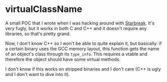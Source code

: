 # virtualClassName

A small POC that I wrote when I was hacking around with
[Starbreak](https://www.starbreak.com/). It's very fugly, but it works in both C
and C++ and it doesn't require any libraries, so that's pretty grand.

Now, I don't know C++ so I won't be able to quite explain it, but basically:
if a certain binary uses the GCC memory layout, this function gets the name of
an object's class through its `type_info`. This requires a vtable and therefore
the object should have some virtual methods.

I don't know if this works on stripped binaries and I don't care (C++ is ugly
and I don't want to dive into it).

